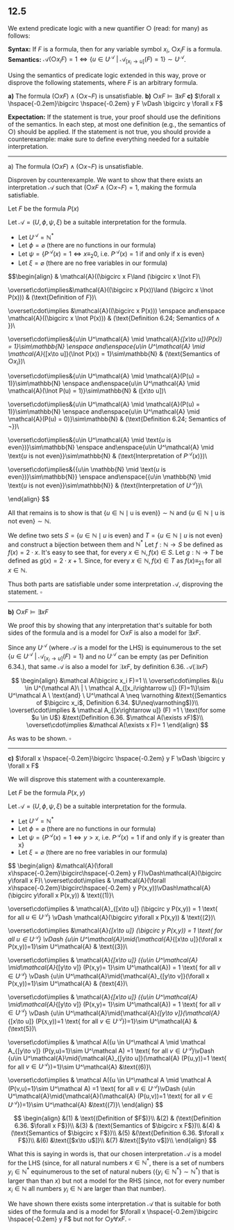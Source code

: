 

## 12.5
We extend predicate logic with a new quantifier $\bigcirc$ (read: for many) as follows:

**Syntax:** If $F$ is a formula, then for any variable symbol $x_i$, $\bigcirc x_i F$ is a formula.
**Semantics:** $\mathcal A(\bigcirc x_i F) =1 \iff \{u \in U^{\mathcal A}\ | \ \mathcal A_{[x_i\rightarrow u]} (F)=1\}\sim U^{\mathcal A}$.

Using the semantics of predicate logic extended in this way, prove or disprove the following statements, where $F$ is an arbitrary formula.

**a)** The formula $(\bigcirc x F)\wedge (\bigcirc x \lnot F)$ is unsatisfiable.
**b)** $\bigcirc x F \vDash \exists x F$
**c)** $\forall x \hspace{-0.2em}\bigcirc \hspace{-0.2em} y F \vDash \bigcirc y \forall x F$

**Expectation:** If the statement is true, your proof should use the definitions of the semantics. In each step, at most one definition (e.g., the semantics of $\bigcirc$) should be applied. If the statement is not true, you should provide a counterexample: make sure to define everything needed for a suitable interpretation.

___

a) The formula $(\bigcirc x F)\wedge (\bigcirc x \lnot F)$ is unsatisfiable.

Disproven by counterexample. We want to show that there exists an interpretation $\mathcal A$ such that $(\bigcirc x F\land (\bigcirc x \lnot F) =1$, making the formula satisfiable.

Let $F$ be the formula $P(x)$

Let $\mathcal A=(U, \phi, \psi, \xi)$ be a suitable interpretation for the formula.
- Let $U^\mathcal A= \mathbb N^*$
- Let $\phi = \varnothing$ (there are no functions in our formula)
- Let $\psi = \{P^\mathcal A(x) = 1 \iff x\equiv_2 0, \ \text{i.e.} \ P^\mathcal A (x) = 1 \ \text{if and only if x is even}\}$
- Let $\xi = \varnothing$ (there are no free variables in our formula)

$$\begin{align}
& \mathcal{A}((\bigcirc x F\land (\bigcirc x \lnot F)\\

\overset\cdot\implies&\mathcal{A}((\bigcirc x P(x))\land (\bigcirc x \lnot P(x))) & (\text{Definition of $F$})\\

\overset\cdot\implies &\mathcal{A}((\bigcirc x P(x))) \enspace and\enspace \mathcal{A}((\bigcirc x \lnot P(x))) & (\text{Definition 6.24; Semantics of $\land$ })\\

\overset\cdot\implies&\{u\in U^\mathcal{A} \mid \mathcal{A}_{[x\to u]}(P(x)) = 1\}\sim\mathbb{N} \enspace and\enspace\{u\in U^\mathcal{A} \mid \mathcal{A}_{[x\to u]}(\lnot P(x)) = 1\}\sim\mathbb{N} & (\text{Semantics of $\bigcirc x_i$})\\

\overset\cdot\implies&\{u\in U^\mathcal{A} \mid \mathcal{A}(P(u) = 1)\}\sim\mathbb{N} \enspace and\enspace\{u\in U^\mathcal{A} \mid \mathcal{A}(\lnot P(u) = 1)\}\sim\mathbb{N} & ([x\to u])\\

\overset\cdot\implies&\{u\in U^\mathcal{A} \mid \mathcal{A}(P(u) = 1)\}\sim\mathbb{N} \enspace and\enspace\{u\in U^\mathcal{A} \mid \mathcal{A}(P(u) = 0)\}\sim\mathbb{N} & (\text{Definition 6.24; Semantics of $\lnot$})\\

\overset\cdot\implies&\{u\in U^\mathcal{A} \mid \text{$u$ is even})\}\sim\mathbb{N} \enspace and\enspace\{u\in U^\mathcal{A} \mid \text{$u$ is not even}\}\sim\mathbb{N} & (\text{Interpretation of $P^\mathcal{A}(x)$})\\

\overset\cdot\implies&{\{u\in \mathbb{N} \mid \text{$u$ is even})\}\sim\mathbb{N}} \enspace and\enspace{\{u\in \mathbb{N} \mid \text{$u$ is not even}\}\sim\mathbb{N}} & (\text{Interpretation of $U^\mathcal{A}$})\\

\end{align}
$$

All that remains is to show is that ${\{u\in \mathbb{N} \mid \text{u is even})\}\sim\mathbb{N}}$ and ${\{u\in \mathbb{N} \mid \text{u is not even}\}\sim\mathbb{N}}$.

We define two sets $S =\{u\in\mathbb{N}\mid u \text{ is even}\}$ and $T=\{u\in\mathbb{N}\mid u \text{ is not even}\}$ and construct a bijection between them and $\mathbb N^*$
Let $f : \mathbb N \rightarrow S$ be defined as $f(x)= 2\cdot x$. It's easy to see that, for every $x \in \mathbb N, f(x) \in S$.
Let $g : \mathbb N \rightarrow T$ be defined as $g(x) = 2\cdot x + 1$. Since, for every $x\in\mathbb N, f(x)\in T$ as $f(x) \equiv_21$ for all $x\in\mathbb N$.

Thus both parts are satisfiable under some interpretation $\mathcal A$, disproving the statement.
$\square$

___

**b)** $\bigcirc x F \vDash \exists x F$

We proof this by showing that any interpretation that's suitable for both sides of the formula and is a model for $\bigcirc x F$ is also a model for $\exists x F$.

Since any $U^\mathcal A$ (where $\mathcal A$ is a model for the LHS) is equinumerous to the set $\{u \in U^{\mathcal A}\ | \ \mathcal A_{[x_i\rightarrow u]} (F)=1\}$ and no $U^\mathcal A$ can be empty (as per Definition 6.34.), that same $\mathcal A$ is also a model for $\exists x F$, by definition 6.36. $\mathcal A(\exists xF)$

$$
\begin{align}
&\mathcal A(\bigcirc x_i F)=1 \\
\overset\cdot\implies &\{u \in U^{\mathcal A}\ | \ \mathcal A_{[x_i\rightarrow u]} (F)=1\}\sim U^\mathcal A \ \text{and} \ U^\mathcal A \neq \varnothing &\text{(Semantics of $\bigcirc x_i$, Definition 6.34. $U\neq\varnothing$)}\\
\overset\cdot\implies & \mathcal A_{[x\rightarrow u]} (F) =1 \ \text{for some $u \in U$} &\text{Definition 6.36. $\mathcal A(\exists xF)$}\\
\overset\cdot\implies &\mathcal A(\exists x F)= 1
\end{align}
$$

As was to be shown.
$\square$

___

**c)** $\forall x \hspace{-0.2em}\bigcirc \hspace{-0.2em} y F \vDash \bigcirc y \forall x F$

We will disprove this statement with a counterexample.

Let $F$ be the formula $P(x,y)$

Let $\mathcal A=(U, \phi, \psi, \xi)$ be a suitable interpretation for the formula.
- Let $U^\mathcal A= \mathbb N^*$
- Let $\phi = \varnothing$ (there are no functions in our formula)
- Let $\psi = \{P^\mathcal A(x) = 1 \iff y>x, \ \text{i.e.} \ P^\mathcal A (x) = 1 \ \text{if and only if y is greater than x}\}$
- Let $\xi = \varnothing$ (there are no free variables in our formula)

$$
\begin{align}
&\mathcal{A}(\forall x\hspace{-0.2em}\bigcirc\hspace{-0.2em} y F)\vDash\mathcal{A}(\bigcirc y\forall x F)\\
\overset\cdot\implies & \mathcal{A}(\forall x\hspace{-0.2em}\bigcirc\hspace{-0.2em} y P(x,y))\vDash\mathcal{A}(\bigcirc y\forall x P(x,y)) & \text{(1)}\\

\overset\cdot\implies & \mathcal{A}_{[x\to u]} (\bigcirc y P(x,y)) = 1 \text{ for all $u\in U^\mathcal{A}$} \vDash \mathcal{A}(\bigcirc y\forall x P(x,y)) & \text{(2})\\

\overset\cdot\implies &\mathcal{A}_{[x\to u]} (\bigcirc y P(x,y)) = 1 \text{ for all $u\in U^\mathcal{A}$} \vDash \{u\in U^\mathcal{A}\mid\{\mathcal{A}_{[x\to u]}(\forall x P(x,y))=1\}\sim U^\mathcal{A} & \text{(3})\\


\overset\cdot\implies & \mathcal{A}_{[x\to u]} (\{u\in U^\mathcal{A} \mid\mathcal{A}_{[y\to v]} (P(x,y)= 1\}\sim U^\mathcal{A}) = 1 \text{ for all $v\in U^\mathcal{A}$} \vDash \{u\in U^\mathcal{A}\mid\{\mathcal{A}_{[y\to v]}(\forall x P(x,y))=1\}\sim U^\mathcal{A} & (\text{4})\\

\overset\cdot\implies & \mathcal{A}_{[x\to u]} (\{u\in U^\mathcal{A} \mid\mathcal{A}_{[y\to v]} (P(x,y)= 1\}\sim U^\mathcal{A}) = 1 \text{ for all $v\in U^\mathcal{A}$} \vDash \{u\in U^\mathcal{A}\mid\{\mathcal{A}_{[y\to v]}(\mathcal{A}_{[x\to u]} (P(x,y))=1 \text{ for all $v\in U^\mathcal{A}$})=1\}\sim U^\mathcal{A} & (\text{5})\\

\overset\cdot\implies & \mathcal A(\{u \in U^\mathcal A \mid \mathcal A_{[y\to v]} (P(y,u)=1\}\sim U^\mathcal A) =1 \text{ for all $v\in U^\mathcal A$}\vDash \{u\in U^\mathcal{A}\mid\{\mathcal{A}_{[y\to u]}(\mathcal{A} (P(u,y))=1 \text{ for all $v\in U^\mathcal{A}$})=1\}\sim U^\mathcal{A} &\text{(6)}\\

\overset\cdot\implies & \mathcal A(\{u \in U^\mathcal A \mid \mathcal A (P(v,u)=1\}\sim U^\mathcal A) =1 \text{ for all $v\in U^\mathcal A$}\vDash \{u\in U^\mathcal{A}\mid\{\mathcal{A}(\mathcal{A} (P(u,v))=1 \text{ for all $v\in U^\mathcal{A}$})=1\}\sim U^\mathcal{A} &\text{(7)}\\
\end{align}
$$

$$
\begin{align}
&(1) & \text{(Definition of $F$)}\\
&(2) & (\text{Definition 6.36. $\forall x F$})\\
&(3) & (\text{Semantics of $\bigcirc x F$})\\
&(4) &(\text{Semantics of $\bigcirc x F$})\\
&(5) &(\text{Definition 6.36. $\forall x F$})\\
&(6) &\text{[$x\to u$]}\\
&(7) &\text{[$y\to v$]}\\
\end{align}
$$

What this is saying in words is, that our chosen interpretation $\mathcal A$ is a model for the LHS (since, for all natural numbers $x \in \mathbb N^*$, there is a set of numbers $y_i \in \mathbb N^*$ equinumerous to the set of natural nubers ($\{y_i \in \mathbb N^*\} \sim \mathbb N^*$) that is larger than than $x$) but not a model for the RHS (since, not for every number $x_i \in \mathbb N$ all numbers $y_i \in \mathbb N$ are larger than that number).

We have shown there exists some interpretation $\mathcal A$ that is suitable for both sides of the formula and is a model for $\forall x \hspace{-0.2em}\bigcirc \hspace{-0.2em} y F$ but not for $\bigcirc y \forall x F$.
$\square$
